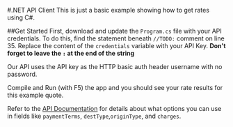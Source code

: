 #.NET API Client
This is just a basic example showing how to get rates using C#. 

##Get Started
First, download and update the `Program.cs` file with your API credentials. To do this, find the statement beneath `//TODO:` comment on line 35. Replace the content of the `credentials` variable with your API Key. **Don't forget to leave the `:` at the end of the string**

Our API uses the API key as the HTTP basic auth header username with no password.

Compile and Run (with F5) the app and you should see your rate results for this example quote. 

Refer to the [API Documentation](http://developer.freightview.com/v1.0/docs/rates) for details about what options you can use in fields like `paymentTerms`, `destType`,`originType`, and `charges`.  
